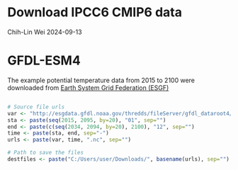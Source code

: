 Download IPCC6 CMIP6 data
================
Chih-Lin Wei
2024-09-13

# GFDL-ESM4

The example potential temperature data from 2015 to 2100 were downloaded
from [Earth System Grid Federation
(ESGF)](https://aims2.llnl.gov/search/?project=CMIP6&resultType=originals+only&activeFacets=%7B%22variable_id%22%3A%22thetao%22%2C%22cf_standard_name%22%3A%22sea_water_potential_temperature%22%2C%22realm%22%3A%22ocean%22%2C%22frequency%22%3A%22mon%22%2C%22table_id%22%3A%22Omon%22%2C%22institution_id%22%3A%22NOAA-GFDL%22%2C%22source_id%22%3A%22GFDL-ESM4%22%2C%22experiment_id%22%3A%22ssp585%22%2C%22variant_label%22%3A%22r1i1p1f1%22%2C%22grid_label%22%3A%22gr%22%2C%22sub_experiment_id%22%3A%22none%22%2C%22nominal_resolution%22%3A%221x1+degree%22%7D)

``` r

# Source file urls
var <- "http://esgdata.gfdl.noaa.gov/thredds/fileServer/gfdl_dataroot4/ScenarioMIP/NOAA-GFDL/GFDL-ESM4/ssp585/r1i1p1f1/Omon/thetao/gr/v20180701/thetao_Omon_GFDL-ESM4_ssp585_r1i1p1f1_gr_"
sta <- paste(seq(2015, 2095, by=20), "01", sep="")
end <- paste(c(seq(2034, 2094, by=20), 2100), "12", sep="")
time <- paste(sta, end, sep="-")
urls <- paste(var, time, ".nc", sep="")

# Path to save the files
destfiles <- paste("C:/Users/user/Downloads/", basename(urls), sep="")
```
